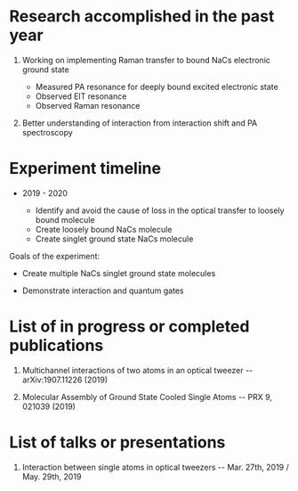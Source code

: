 # Research accomplished in the past year

1. Working on implementing Raman transfer to bound NaCs electronic ground state

     * Measured PA resonance for deeply bound excited electronic state
     * Observed EIT resonance
     * Observed Raman resonance

2. Better understanding of interaction from interaction shift and PA spectroscopy

# Experiment timeline

* 2019 - 2020

     * Identify and avoid the cause of loss in the optical transfer to loosely bound molecule
     * Create loosely bound NaCs molecule
     * Create singlet ground state NaCs molecule

Goals of the experiment:

* Create multiple NaCs singlet ground state molecules

* Demonstrate interaction and quantum gates

# List of in progress or completed publications

1. Multichannel interactions of two atoms in an optical tweezer -- arXiv:1907.11226 (2019)

2. Molecular Assembly of Ground State Cooled Single Atoms --  PRX 9, 021039 (2019)

# List of talks or presentations

1. Interaction between single atoms in optical tweezers -- Mar. 27th, 2019 / May. 29th, 2019
